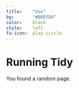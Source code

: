```yaml
---
title:    "Use"
bg:       "#B6EFD4"
color:    black    
style:    left
fa-icon:  play-circle
---
```


# Running Tidy

You found a random page.
